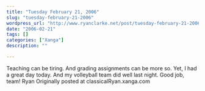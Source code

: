 ```yaml
---
title: "Tuesday February 21, 2006"
slug: "tuesday-february-21-2006"
wordpress_url: "http://www.ryanclarke.net/post/tuesday-february-21-2006/"
date: "2006-02-21"
tags: []
categories: ["Xanga"]
description: ""

---
```


Teaching can be tiring. And grading assignments can be more so.
Yet, I had a great day today. And my volleyball team did well last night. Good job, team!
Ryan
Originally posted at classicalRyan.xanga.com
